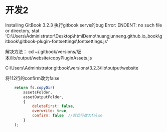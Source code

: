 # 开发2
Installing GitBook 3.2.3
执行gitbook serve的bug
Error: ENOENT: no such file or directory, stat 'C:\Users\Administrator\Desktop\htmlDemo\huangjunneng.github.io\_book\gitbook\gitbook-plugin-fontsettings\fontsettings.js'

解决方法：
cd ~/.gitbook/versions/版本/lib/output/website/copyPluginAssets.js

C:\Users\Administrator\.gitbook\versions\3.2.3\lib\output\website

将112行的confirm改为false

```js
    return fs.copyDir(
        assetsFolder,
        assetOutputFolder,
        {
            deleteFirst: false,
            overwrite: true,
            confirm: false  //将此行改为false
        }
    );
```